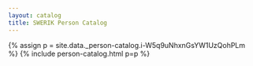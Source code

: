 ```yaml
---
layout: catalog
title: SWERIK Person Catalog
---
```

{% assign p = site.data._person-catalog.i-W5q9uNhxnGsYW1UzQohPLm %}
{% include person-catalog.html p=p %}

